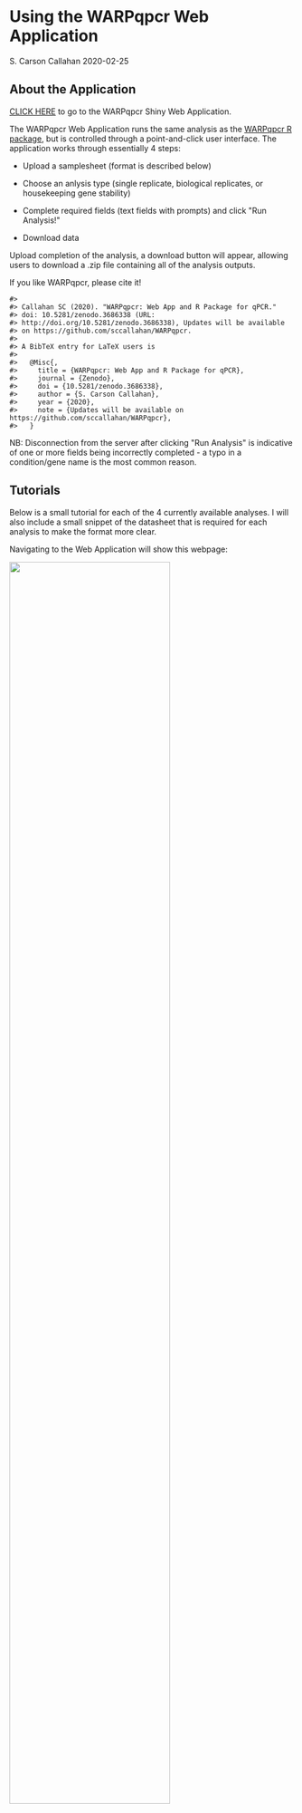 Using the WARPqpcr Web Application
================
S. Carson Callahan
2020-02-25

About the Application
---------------------

[CLICK HERE](https://s-carson-callahan.shinyapps.io/WARPqpcr/) to go to the WARPqpcr Shiny Web Application.

The WARPqpcr Web Application runs the same analysis as the [WARPqpcr R package](https://github.com/sccallahan/WARPqpcr), but is controlled through a point-and-click user interface. The application works through essentially 4 steps:

-   Upload a samplesheet (format is described below)

-   Choose an anlysis type (single replicate, biological replicates, or housekeeping gene stability)

-   Complete required fields (text fields with prompts) and click "Run Analysis!"

-   Download data

Upload completion of the analysis, a download button will appear, allowing users to download a .zip file containing all of the analysis outputs.

If you like WARPqpcr, please cite it!

    #> 
    #> Callahan SC (2020). "WARPqpcr: Web App and R Package for qPCR."
    #> doi: 10.5281/zenodo.3686338 (URL:
    #> http://doi.org/10.5281/zenodo.3686338), Updates will be available
    #> on https://github.com/sccallahan/WARPqpcr.
    #> 
    #> A BibTeX entry for LaTeX users is
    #> 
    #>   @Misc{,
    #>     title = {WARPqpcr: Web App and R Package for qPCR},
    #>     journal = {Zenodo},
    #>     doi = {10.5281/zenodo.3686338},
    #>     author = {S. Carson Callahan},
    #>     year = {2020},
    #>     note = {Updates will be available on https://github.com/sccallahan/WARPqpcr},
    #>   }

NB: Disconnection from the server after clicking "Run Analysis" is indicative of one or more fields being incorrectly completed - a typo in a condition/gene name is the most common reason.

Tutorials
---------

Below is a small tutorial for each of the 4 currently available analyses. I will also include a small snippet of the datasheet that is required for each analysis to make the format more clear.

Navigating to the Web Application will show this webpage:

<img src="overall_web_page.png" width="75%" />

Users can then select which analysis they would like to perform!

**NB:** For the single and biological replicate analysis, the coefficient of variation (CV) is calculated and meant to be used as a measure of technical replicate consistency. If the CV of any samples goes above 1%, a warning message will displayed prompting you to go to the raw and average CT values of the analysis and consider removing outliers:

<img src="warning_CV.png" width="60%" />

#### Single Replicate Analysis

This mode is only recommended for pilot data or cases where several constructs (shRNA, overexpression, etc.) are being screened for efficiency. No statistics are calculated because there are no biological replicates. While statistics could be computed on this data, I do not feel comfortable recommending that approach, as it is simply measuring the user's pipetting error.

Samplesheet snippet:

    #>    Well Plate Sample Detector    Cq
    #> 1    A1     1     NT    GeneA 24.70
    #> 2    A2     1    sh1    GeneA 24.98
    #> 3    A3     1    sh3    GeneA 24.84
    #> 4    A4     1    sh5    GeneA 24.45
    #> 5    A5     1    sh6    GeneA 24.34
    #> 6    A6     1     NT      HKG 16.79
    #> 7    A7     1    sh1      HKG 16.78
    #> 8    A8     1    sh3      HKG 17.14
    #> 9    A9     1    sh5      HKG 17.32
    #> 10  A10     1    sh6      HKG 16.97
    #> 11   B1     1     NT    GeneA 24.76
    #> 12   B2     1    sh1    GeneA 24.83
    #> 13   B3     1    sh3    GeneA 24.71
    #> 14   B4     1    sh5    GeneA 24.34
    #> 15   B5     1    sh6    GeneA 24.22
    #> 16   B6     1     NT      HKG 16.79
    #> 17   B7     1    sh1      HKG 16.60
    #> 18   B8     1    sh3      HKG 17.27
    #> 19   B9     1    sh5      HKG 17.20
    #> 20  B10     1    sh6      HKG 17.12

**Step 1: Upload the file!**

<img src="file_upload_image.png" width="80%" />

All analyses will start with this step. Simply click the "Browse" button and navigate to your samplesheet.

**Step 2: Choose "single replicate"**

<img src="choose_single_rep_rt.png" width="75%" />

**Step 3: Enter Text Fields and Run Analysis!**

<img src="fields_single_rep_rt.png" width="75%" height="100%" />

Here, the user enters the requested information, then clicks the "Run Analysis!" button. The "Housekeeping gene" field is where the user inputs the gene to be used as the housekeeping for calculations. Here I have used a generic "HKG" as an example. The "Control sample" is the name of the control in your experiment. In this case, my control was called "NT" in the sameplesheet, so I will enter that here as well. *Do not* place punctuation around the names, simply enter them as text as shown.

**Step 4: Download data.**

Upon completion of analysis, a download button will appear. Click this button to download a .zip file of results called "outputs.zip."

<img src="download_button.png" width="15%" />

#### Biolgical Replicate Analysis

Samplesheet snippet:

    #>    Well Plate Sample Detector    Cq
    #> 1    A4     1  LUC_1    GeneA 25.25
    #> 2    A5     1  LUC_1    GeneA 25.27
    #> 3    A6     1  LUC_1    GeneA 25.48
    #> 4   A10     1   KD_1    GeneA 25.95
    #> 5   A11     1   KD_1    GeneA 25.71
    #> 6   A12     1   KD_1    GeneA 25.76
    #> 7    B4     1  LUC_2    GeneA 25.64
    #> 8    B5     1  LUC_2    GeneA 25.66
    #> 9    B6     1  LUC_2    GeneA 25.62
    #> 10  B10     1   KD_2    GeneA 25.47
    #> 11  B11     1   KD_2    GeneA 25.54
    #> 12  B12     1   KD_2    GeneA 25.44
    #> 13   C4     1  LUC_3    GeneA 25.17
    #> 14   C5     1  LUC_3    GeneA 25.30
    #> 15   C6     1  LUC_3    GeneA 25.16
    #> 16  C10     1   KD_3    GeneA 25.72
    #> 17  C11     1   KD_3    GeneA 25.76
    #> 18  C12     1   KD_3    GeneA 25.77
    #> 19   D4     1  LUC_1      HKG 12.12
    #> 20   D5     1  LUC_1      HKG 12.44

**Step 1: Upload the file!**

<img src="file_upload_image.png" width="80%" />

**Step 2: Choose "biological replicates"**

<img src="choose_biorep_rt.png" width="75%" />

The number of replicates defaults to 3, but this can be changed to match whatever the user has for their data.

**Step 3: Enter Text Fields and Run Analysis!**

<img src="fields_biorep_rt.png" width="80%" height="100%" />

Here, the user enters the requested information, then clicks the "Run Analysis!" button. The "Housekeeping gene" field is where the user inputs the gene to be used as the housekeeping for calculations. As before, I have used a generic "HKG" as an example. Case and Control are where you enter the information for the two groups of your samples ("Case" being the test/experimental condition, "Control" being the control condition). Looking at the samplesheet snippet, my two groups are "KD" and "LUC" (a luciferase control), respectively. If needed, change the number of replicates to match the number of biological replicates you have - I happen to have 3. The last field is where you enter the genes for which statistical tests need to be computed - this is a two-sample T.test using the `t.test` function in R. The genes *must* be entered as shown - i.e. text separated by a comma then a space. Gene names are whatever was entered for the "Detector" field in the samplesheet.

**Step 4: Download data.**

Upon completion of analysis, a download button will appear. Click this button to download a .zip file of results called "outputs.zip."

<img src="download_button.png" width="15%" />

#### Housekeeping Gene Stability

This option calculates the stability of genes across conditions. Its intended use is for selecting the most stable potential housekeeping gene from a list of candidates.

Samplesheet snippet:

    #>    Well Plate Sample Detector       Cq
    #> 1    A1     1     s1    gene1 22.25024
    #> 2    A2     1     s1    gene1 20.11929
    #> 3    A3     1     s1    gene1 21.57987
    #> 4    A4     1     s1    gene2 18.03850
    #> 5    A5     1     s1    gene2 17.71066
    #> 6    A6     1     s1    gene2 17.93536
    #> 7    A7     1     s1    gene3 20.11550
    #> 8    A8     1     s1    gene3 19.13198
    #> 9    A9     1     s1    gene3 19.80609
    #> 10  A10     1     s1    gene4 19.07700
    #> 11   B1     1     s1    gene4 18.42132
    #> 12   B2     1     s1    gene4 18.87073
    #> 13   B3     1     s2    gene1 24.10898
    #> 14   B4     1     s2    gene1 21.10427
    #> 15   B5     1     s2    gene1 24.65476
    #> 16   B6     1     s2    gene2 18.32446
    #> 17   B7     1     s2    gene2 17.86220
    #> 18   B8     1     s2    gene2 18.40842
    #> 19   B9     1     s2    gene3 20.97338
    #> 20  B10     1     s2    gene3 19.58659

**Step 1: Upload the file!**

<img src="file_upload_image.png" width="80%" />

**Step 2: Choose "housekeeping gene stability"**

<img src="choose_hkg.png" width="75%" />

**Step 3: Enter Text Field and Run Analysis!**

<img src="fields_hkg.png" width="75%" />

Here, the user enters the requested information, then clicks the "Run Analysis!" button. Enter the genes that are meant to be compared for stability. As in the biological replicates, the genes *must* be entered as text separated by a comma and space.

**Step 4: Download data.**

Upon completion of analysis, a download button will appear. Click this button to download a .zip file of results called "outputs.zip." For housekeeping gene stability, the contents will be a .txt file containing genes ranked from "most stable" (lowest score) to "least stable" (highest score).

<img src="download_button.png" width="15%" />

#### Chip qPCR

This example will be for data with biological replicates using the percent input method. The process for single replicate is very similar, the exception being the "Regions for significance calculations" field should just be left blank. Similarly, fold enrichment calculations can be done by selecting "Fold Enrichment" from the "Method" dropdown menu and leaving the "Input percent" field blank.

Samplesheet snippet:

    #>    Well Plate    Sample   Detector       Cq
    #> 1    A1     1 SampleA_1   input_E1 27.17850
    #> 2    A2     1 SampleA_1   input_E1 26.85066
    #> 3    A3     1 SampleA_1   input_E1 27.07536
    #> 4    A4     1 SampleA_1   input_E2 27.01876
    #> 5    A5     1 SampleA_1   input_E2 27.24639
    #> 6    A6     1 SampleA_1   input_E2 27.21342
    #> 49   E1     1 SampleA_1 H3K9me3_E1 26.57405
    #> 50   E2     1 SampleA_1 H3K9me3_E1 26.78483
    #> 51   E3     1 SampleA_1 H3K9me3_E1 26.46408
    #> 52   E4     1 SampleA_1 H3K9me3_E2 26.40301
    #> 53   E5     1 SampleA_1 H3K9me3_E2 26.52099
    #> 54   E6     1 SampleA_1 H3K9me3_E2 26.24743

**Step 1: Upload the file!**

<img src="file_upload_image.png" width="80%" />

**Step 2: Choose "housekeeping gene stability"**

<img src="choose_chip.png" width="75%" />

**Step 3: Enter Text Field and Run Analysis!**

<img src="fields_chip.png" width="75%" />

Here, the user enters the requested information, then clicks the "Run Analysis!" button. For biological replicates, the regions *must* be entered as text separated by a comma and space (as in the example).

**Step 4: Download data.**

Upon completion of analysis, a download button will appear. Click this button to download a .zip file of results called "outputs.zip."

<img src="download_button.png" width="15%" />
